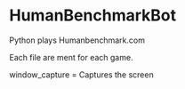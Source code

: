 # HumanBenchmarkBot
Python plays Humanbenchmark.com

Each file are ment for each game. 

window_capture = Captures the screen
